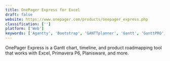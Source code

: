 ```yaml
---
title: OnePager Express for Excel
draft: false 
website: https://www.onepager.com/products/onepager_express.php
classification: ['']
platform: ['Web']
keywords: ['Agantty', 'Bootstrap', 'GANTTplanner', 'Gantt', 'GanttPRO', 'Ganttify', 'GoodGantt', 'Jira', 'Material-UI', 'Office Timeline', 'Parcel', 'Teamgantt', 'Wintac', 'angular-gantt', 'todo.vu']
---
```

OnePager Express is a Gantt chart, timeline, and product roadmapping tool that works with Excel, Primavera P6, Planisware, and more.